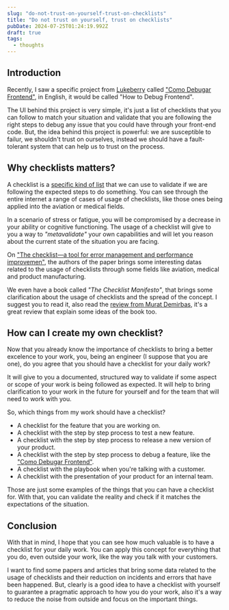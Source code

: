 ```yaml
---
slug: "do-not-trust-on-yourself-trust-on-checklists"
title: "Do not trust on yourself, trust on checklists"
pubDate: 2024-07-25T01:24:19.992Z
draft: true
tags:
  - thoughts
---
```


## Introduction

Recently, I saw a specific project from [Lukeberry](https://x.com/LukeberryPi) called ["Como Debugar Frontend"](https://como-debugar-frontend.vercel.app/), in English, it would be called "How to Debug Frontend".

The UI behind this project is very simple, it's just a list of checklists that you can follow to match your situation
and validate that you are following the right steps to debug any issue that you could have through your front-end code.
But, the idea behind this project is powerful: we are susceptible to failur, we shouldn't trust on ourselves, instead
we should have a fault-tolerant system that can help us to trust on the process.

## Why checklists matters?

A checklist is a [specific kind of list](./the-awesomeness-of-lists) that we can use to validate if we are following the expected steps to do something.
You can see through the entire internet a range of cases of usage of checklists, like those ones being applied into the
aviation or medical fields.

In a scenario of stress or fatigue, you will be compromised by a decrease in your ability or cognitive functioning. The
usage of a checklist will give to you a way to _"metavalidate"_ your own capabilities and will let you reason about the
current state of the situation you are facing.

On ["The checklist—a tool for error management and performance improvemen"](https://www.ucl.ac.uk/anaesthesia/sites/anaesthesia/files/hales-2006.pdf), the authors of the paper brings some interesting datas related to the
usage of checklists through some fields like aviation, medical and product manufacturing.

We even have a book called _"The Checklist Manifesto"_, that brings some clarification about the usage of checklists and the
spread of the concept. I suggest you to read it, also read the [review from Murat Demirbas](http://muratbuffalo.blogspot.com/2024/01/the-checklist-manifesto-dr-atul-gawande.html), it's a great review that explain some ideas of the book too.

## How can I create my own checklist?

Now that you already know the importance of checklists to bring a better excelence to your work, you, being an engineer (I suppose that you are one), do you agree that you should have a checklist for your daily work?

It will give to you a documented, structured way to validate if some aspect or scope of your work is being followed as expected.
It will help to bring clarification to your work in the future for yourself and for the team that will need to work with you.

So, which things from my work should have a checklist?

- A checklist for the feature that you are working on.
- A checklist with the step by step process to test a new feature.
- A checklist with the step by step process to release a new version of your product.
- A checklist with the step by step process to debug a feature, like the ["Como Debugar Frontend"](https://como-debugar-frontend.vercel.app/).
- A checklist with the playbook when you're talking with a customer.
- A checklist with the presentation of your product for an internal team.

Those are just some examples of the things that you can have a checklist for. With that, you can validate
the reality and check if it matches the expectations of the situation.

## Conclusion

With that in mind, I hope that you can see how much valuable is to have a checklist for your daily work.
You can apply this concept for everything that you do, even outside your work, like the way you talk with your customers.

I want to find some papers and articles that bring some data related to the usage of checklists and their reduction
on incidents and errors that have been happened. But, clearly is a good idea to have a checklist with yourself to guarantee
a pragmatic approach to how you do your work, also it's a way to reduce the noise from outside and focus on the important things.
